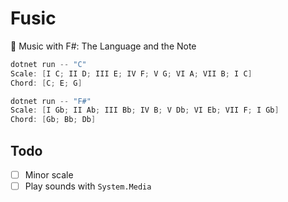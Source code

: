 # Fusic
🎵 Music with F#: The Language and the Note

```powershell
dotnet run -- "C"
Scale: [I C; II D; III E; IV F; V G; VI A; VII B; I C]
Chord: [C; E; G]

dotnet run -- "F#"
Scale: [I Gb; II Ab; III Bb; IV B; V Db; VI Eb; VII F; I Gb]
Chord: [Gb; Bb; Db]
```

## Todo
* [ ] Minor scale
* [ ] Play sounds with `System.Media`
